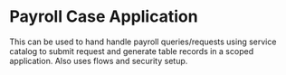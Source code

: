 # Payroll Case Application 
This can be used to hand handle payroll queries/requests using service catalog to submit request and generate table records in a scoped application. Also uses flows and security setup.
